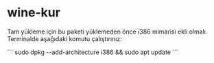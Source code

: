 # wine-kur

Tam yükleme için bu paketi yüklemeden önce i386 mimarisi ekli olmalı.
Terminalde aşağıdaki komutu çalıştırınız:

´´´
sudo dpkg --add-architecture i386 && sudo apt update
´´´
